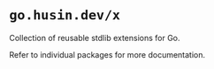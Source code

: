 # `go.husin.dev/x`

Collection of reusable stdlib extensions for Go.

Refer to individual packages for more documentation.
